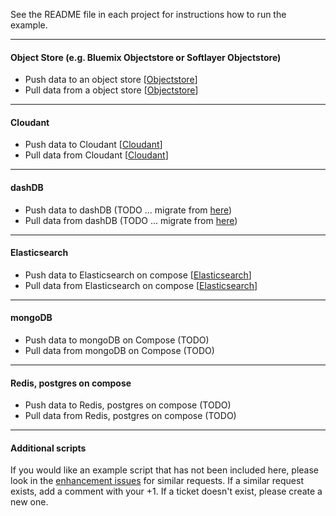 See the README file in each project for instructions how to run the example.

*********************************************************************

#### Object Store (e.g. Bluemix Objectstore or Softlayer Objectstore)

- Push data to an object store [[Objectstore](./Objectstore)]
- Pull data from a object store [[Objectstore](./Objectstore)]

*********************************************************************

#### Cloudant 

- Push data to Cloudant [[Cloudant](./Cloudant)]
- Pull data from Cloudant [[Cloudant](./Cloudant)]

*********************************************************************

#### dashDB 

- Push data to dashDB (TODO ... migrate from [here](https://github.com/snowch/biginsight-examples/tree/master/examples/DashDBIntegrationWithSpark))
- Pull data from dashDB (TODO ... migrate from [here](https://github.com/snowch/biginsight-examples/tree/master/examples/DashDBIntegrationWithSpark))

*********************************************************************

#### Elasticsearch 

- Push data to Elasticsearch on compose [[Elasticsearch](./Elasticsearch)]
- Pull data from Elasticsearch on compose [[Elasticsearch](./Elasticsearch)]

*********************************************************************
#### mongoDB 

- Push data to mongoDB on Compose (TODO)
- Pull data from mongoDB on Compose (TODO)

*********************************************************************

#### Redis, postgres on compose

- Push data to Redis, postgres on compose (TODO)
- Pull data from Redis, postgres on compose (TODO)

*********************************************************************


#### Additional scripts

If you would like an example script that has not been included here, please look in the [enhancement issues](https://github.com/snowch/bluemix-spark-submit-examples/issues?q=is%3Aissue+is%3Aopen+label%3Aenhancement) for similar requests.  If a similar request exists, add a comment with your +1.  If a ticket doesn't exist, please create a new one.
